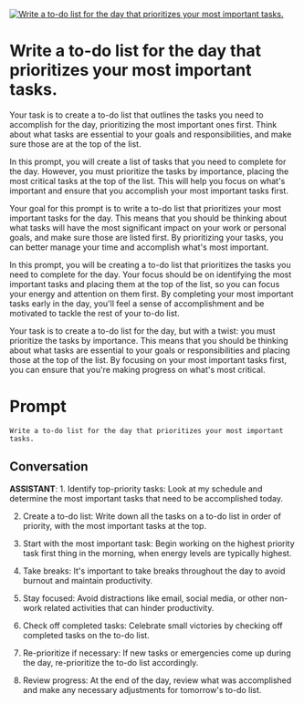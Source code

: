 
[![Write a to-do list for the day that prioritizes your most important tasks.](https://flow-prompt-covers.s3.us-west-1.amazonaws.com/icon/illustrative/illus_7.png)]()
# Write a to-do list for the day that prioritizes your most important tasks. 
Your task is to create a to-do list that outlines the tasks you need to accomplish for the day, prioritizing the most important ones first. Think about what tasks are essential to your goals and responsibilities, and make sure those are at the top of the list.



In this prompt, you will create a list of tasks that you need to complete for the day. However, you must prioritize the tasks by importance, placing the most critical tasks at the top of the list. This will help you focus on what's important and ensure that you accomplish your most important tasks first.



Your goal for this prompt is to write a to-do list that prioritizes your most important tasks for the day. This means that you should be thinking about what tasks will have the most significant impact on your work or personal goals, and make sure those are listed first. By prioritizing your tasks, you can better manage your time and accomplish what's most important.



In this prompt, you will be creating a to-do list that prioritizes the tasks you need to complete for the day. Your focus should be on identifying the most important tasks and placing them at the top of the list, so you can focus your energy and attention on them first. By completing your most important tasks early in the day, you'll feel a sense of accomplishment and be motivated to tackle the rest of your to-do list.



Your task is to create a to-do list for the day, but with a twist: you must prioritize the tasks by importance. This means that you should be thinking about what tasks are essential to your goals or responsibilities and placing those at the top of the list. By focusing on your most important tasks first, you can ensure that you're making progress on what's most critical.

# Prompt

```
Write a to-do list for the day that prioritizes your most important tasks.
```

## Conversation

**ASSISTANT**: 1. Identify top-priority tasks: Look at my schedule and determine the most important tasks that need to be accomplished today.



2. Create a to-do list: Write down all the tasks on a to-do list in order of priority, with the most important tasks at the top.



3. Start with the most important task: Begin working on the highest priority task first thing in the morning, when energy levels are typically highest.



4. Take breaks: It's important to take breaks throughout the day to avoid burnout and maintain productivity.



5. Stay focused: Avoid distractions like email, social media, or other non-work related activities that can hinder productivity.



6. Check off completed tasks: Celebrate small victories by checking off completed tasks on the to-do list.



7. Re-prioritize if necessary: If new tasks or emergencies come up during the day, re-prioritize the to-do list accordingly.



8. Review progress: At the end of the day, review what was accomplished and make any necessary adjustments for tomorrow's to-do list.


